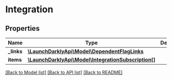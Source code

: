 # Integration

## Properties
Name | Type | Description | Notes
------------ | ------------- | ------------- | -------------
**_links** | [**\LaunchDarklyApi\Model\DependentFlagLinks**](DependentFlagLinks.md) |  | [optional] 
**items** | [**\LaunchDarklyApi\Model\IntegrationSubscription[]**](IntegrationSubscription.md) |  | [optional] 

[[Back to Model list]](../README.md#documentation-for-models) [[Back to API list]](../README.md#documentation-for-api-endpoints) [[Back to README]](../README.md)


